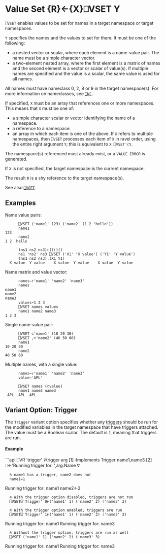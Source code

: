<!-- Hidden search keywords -->
<div style="display: none;">
  ⎕VSET VSET
</div>

<h1 class="heading"><span class="name">Value Set</span> <span class="command">{R}←{X}⎕VSET Y</span></h1>

`⎕VSET` enables values to be set for names in a target namespace or target namespaces.

`Y` specifies the names and the values to set for them. It must be one of the following:

* a nested vector or scalar, where each element is a name-value pair. The name must be a simple character vector.
* a two-element nested array, where the first element is a matrix of names and the second element is a vector or scalar of value(s). If multiple names are specified and the value is a scalar, the same value is used for all names.

All names must have nameclass 0, 2, 8 or 9 in the target namespace(s). For more information on nameclasses, see [`⎕NC`](nc.md).

If specified, `X` must be an array that references one or more namespaces. This means that `X` must be one of:

* a simple character scalar or vector identifying the name of a namespace.
* a reference to a namespace.
* an array in which each item is one of the above. If `X` refers to multiple namespaces, then `⎕VSET` processes each item of `X` in ravel order, using the entire right argument `Y`; this is equivalent to `X ⎕VSET¨⊂Y`.

The namespace(s) referenced must already exist, or a `VALUE ERROR` is generated.

If `X` is not specified, the target namespace is the current namespace.

The result `R` is a shy reference to the target namespace(s).

See also [`⎕VGET`](vget.md).

## Examples

Name value pairs:

```apl
      ⎕VSET ('name1' 123) ('name2' (1 2 'hello'))
      name1
123
      name2
1 2  hello

      (ns1 ns2 ns3)←()()()
      ns1 'ns2' ns3 ⎕VSET ('X1' 'X value') ('Y1' 'Y value')
      (ns1 ns2 ns3).(X1 Y1)
  X value  Y value    X value  Y value    X value  Y value
```

Name matrix and value vector:

```apl
      names←↑'name1' 'name2' 'name3'
      names
name1
name2
name3
      values←1 2 3
      ⎕VSET names values
      name1 name2 name3
1 2 3
```

Single name-value pair:

```apl
      ⎕VSET ⊂'name1' (10 20 30)
      ⎕VSET ,⊂'name2' (40 50 60)
      name1
10 20 30
      name2
40 50 60
```

Multiple names, with a single value:

```apl
      names←↑'name1' 'name2' 'name3'
      value←'APL'

      ⎕VSET names (⊂value)
      name1 name2 name3
 APL  APL  APL
```
## Variant Option: Trigger

The `Trigger` variant option specifies whether any [triggers](../../../programming-reference-guide/triggers/triggers) should be run for the modified variables in the target namespace that have triggers attached.
The value must be a Boolean scalar. The default is 1, meaning that triggers are run.

<h4 class="example">Example</h4>
```apl
      ⎕VR 'trigger'
     ∇trigger arg
[1]   :Implements Trigger name1,name3
[2]   ⎕←'Running trigger for: ',arg.Name
     ∇

      ⍝ name1 has a trigger, name2 does not
      name1←1
Running trigger for: name1
      name2←2

      ⍝ With the trigger option disabled, triggers are not run
      ⎕VSET⍠'Trigger' 0⊢('name1' 1) ('name2' 2) ('name3' 3)

      ⍝ With the trigger option enabled, triggers are run
      ⎕VSET⍠'Trigger' 1⊢('name1' 1) ('name2' 2) ('name3' 3)
Running trigger for: name1
Running trigger for: name3

      ⍝ Without the trigger option, triggers are run as well
      ⎕VSET ('name1' 1) ('name2' 2) ('name3' 3)
Running trigger for: name1
Running trigger for: name3
```
